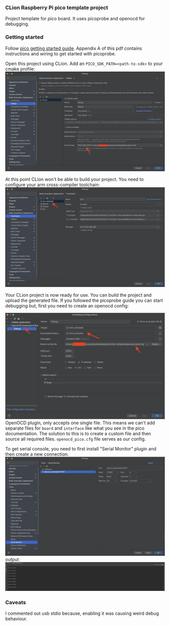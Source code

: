 ### CLion Raspberry Pi pico template project

Project template for pico board. It uses picoprobe and openocd for debugging.

### Getting started
Follow [pico getting started guide](https://datasheets.raspberrypi.com/pico/getting-started-with-pico.pdf). Appendix A of this 
pdf contains instructions and wiring to get started with picoprobe.

Open this project using CLion. Add an `PICO_SDK_PATH=<path-to-sdk>` to your cmake profile:
![cmake profile](docs/cmake.png)

At this point CLion won't be able to build your project. You need to configure your arm cross-compiler toolchain:
![cross-compile](docs/toolchain.png)

Your CLion project is now ready for use. You can build the project and upload the generated file. If you followed the 
picoprobe guide you can start debugging but, first you need to create an openocd config:

![openocd](docs/debug.png)
OpenOCD plugin, only accepts one single file. This means we can't add separate files for `board` and `interface` like what you see in the pico documentation.
The solution to this is to create a custom file and then source all required files. `openocd_pico.cfg` file serves as our config.

To get serial console, you need to first install "Serial Monitor" plugin and then create a new connection:
![serial config](docs/serial.png)
output:
![serial console](docs/serial-console.png)

### Caveats
I commented out usb stdio because, enabling it was causing weird debug behaviour. 